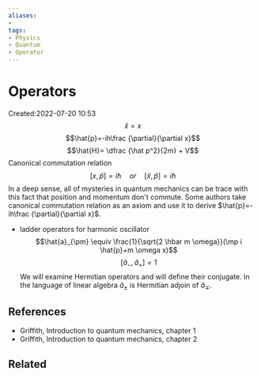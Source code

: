 ```yaml
---
aliases: 
- 
tags:
- Physics
- Quantum
- Operator
---
```


# Operators
Created:2022-07-20 10:53
$$\hat x = x$$
$$\hat{p}=-ih\frac {\partial}{\partial x}$$
$$\hat{H}= \dfrac {\hat p^2}{2m} + V$$
Canonical commutation relation $$[x, \hat{p}]=i \hbar \quad or \quad [\hat{x}, \hat{p}]=i \hbar$$
In a deep sense, all of mysteries in quantum mechanics can be trace with this fact that position and momentum don't commute. Some authors take canonical commutation relation as an axiom and use it to derive $\hat{p}=-ih\frac {\partial}{\partial x}$.

- ladder operators for harmonic oscillator
$$\hat{a}_{\pm} \equiv \frac{1}{\sqrt{2 \hbar m \omega}}(\mp i \hat{p}+m \omega x)$$
$${\left[\hat{a}_{-}, \hat{a}_{+}\right]=1 }$$
We will examine Hermitian operators and will define their conjugate. In the language of linear algebra $\hat{a}_{\pm}$ is Hermitian adjoin of $\hat{a}_{\mp}$.

## References
- Griffith, Introduction to quantum mechanics, chapter 1
- Griffith, Introduction to quantum mechanics, chapter 2

##  Related

